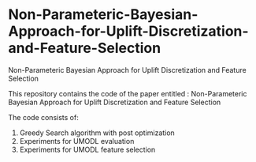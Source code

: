 # Non-Parameteric-Bayesian-Approach-for-Uplift-Discretization-and-Feature-Selection
Non-Parameteric Bayesian Approach for Uplift Discretization and Feature Selection

This repository contains the code of the paper entitled : Non-Parameteric Bayesian Approach for Uplift Discretization and Feature Selection

The code consists of:

1. Greedy Search algorithm with post optimization
2. Experiments for UMODL evaluation
3. Experiments for UMODL feature selection


